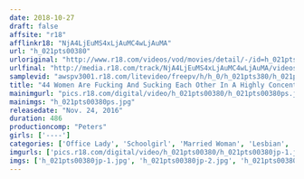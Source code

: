 ```yaml
---
date: 2018-10-27
draft: false
affsite: "r18"
afflinkr18: "NjA4LjEuMS4xLjAuMC4wLjAuMA"
url: "h_021pts00380"
urloriginal: "http://www.r18.com/videos/vod/movies/detail/-/id=h_021pts00380"
urlfinal: "http://media.r18.com/track/NjA4LjEuMS4xLjAuMC4wLjAuMA/videos/vod/movies/detail/-/id=h_021pts00380"
samplevid: "awspv3001.r18.com/litevideo/freepv/h/h_0/h_021pts380/h_021pts380_dmb_w.mp4"
title: "44 Women Are Fucking And Sucking Each Other In A Highly Concentrated 200% Juiciness Factor! Serious Lesbian Action That Won't Stop, No Matter How Many Times They Cum 8 Hour Special"
mainimgurl: "pics.r18.com/digital/video/h_021pts00380/h_021pts00380ps.jpg"
mainimgs: "h_021pts00380ps.jpg"
releasedate: "Nov. 24, 2016"
duration: 486
productioncomp: "Peters"
girls: ['----']
categories: ['Office Lady', 'Schoolgirl', 'Married Woman', 'Lesbian', 'Lesbian Kissing', 'Compilation', 'Over 4 Hours', 'Hi-Def']
imgurls: ['pics.r18.com/digital/video/h_021pts00380/h_021pts00380jp-1.jpg', 'pics.r18.com/digital/video/h_021pts00380/h_021pts00380jp-2.jpg', 'pics.r18.com/digital/video/h_021pts00380/h_021pts00380jp-3.jpg', 'pics.r18.com/digital/video/h_021pts00380/h_021pts00380jp-4.jpg', 'pics.r18.com/digital/video/h_021pts00380/h_021pts00380jp-5.jpg', 'pics.r18.com/digital/video/h_021pts00380/h_021pts00380jp-6.jpg', 'pics.r18.com/digital/video/h_021pts00380/h_021pts00380jp-7.jpg', 'pics.r18.com/digital/video/h_021pts00380/h_021pts00380jp-8.jpg', 'pics.r18.com/digital/video/h_021pts00380/h_021pts00380jp-9.jpg', 'pics.r18.com/digital/video/h_021pts00380/h_021pts00380jp-10.jpg', 'pics.r18.com/digital/video/h_021pts00380/h_021pts00380jp-11.jpg', 'pics.r18.com/digital/video/h_021pts00380/h_021pts00380jp-12.jpg', 'pics.r18.com/digital/video/h_021pts00380/h_021pts00380jp-13.jpg', 'pics.r18.com/digital/video/h_021pts00380/h_021pts00380jp-14.jpg', 'pics.r18.com/digital/video/h_021pts00380/h_021pts00380jp-15.jpg', 'pics.r18.com/digital/video/h_021pts00380/h_021pts00380jp-16.jpg', 'pics.r18.com/digital/video/h_021pts00380/h_021pts00380jp-17.jpg', 'pics.r18.com/digital/video/h_021pts00380/h_021pts00380jp-18.jpg', 'pics.r18.com/digital/video/h_021pts00380/h_021pts00380jp-19.jpg', 'pics.r18.com/digital/video/h_021pts00380/h_021pts00380jp-20.jpg']
imgs: ['h_021pts00380jp-1.jpg', 'h_021pts00380jp-2.jpg', 'h_021pts00380jp-3.jpg', 'h_021pts00380jp-4.jpg', 'h_021pts00380jp-5.jpg', 'h_021pts00380jp-6.jpg', 'h_021pts00380jp-7.jpg', 'h_021pts00380jp-8.jpg', 'h_021pts00380jp-9.jpg', 'h_021pts00380jp-10.jpg', 'h_021pts00380jp-11.jpg', 'h_021pts00380jp-12.jpg', 'h_021pts00380jp-13.jpg', 'h_021pts00380jp-14.jpg', 'h_021pts00380jp-15.jpg', 'h_021pts00380jp-16.jpg', 'h_021pts00380jp-17.jpg', 'h_021pts00380jp-18.jpg', 'h_021pts00380jp-19.jpg', 'h_021pts00380jp-20.jpg']
---
```

